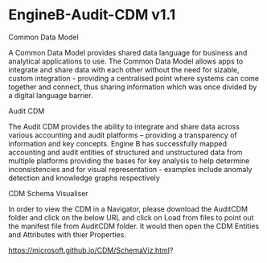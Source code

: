# EngineB-Audit-CDM v1.1

Common Data Model 

A Common Data Model provides shared data language for business and analytical applications to use.
The Common Data Model allows apps to integrate and share data with each other without the need for sizable, custom integration - providing a centralised point where systems can come together and connect, thus sharing information which was once divided by a digital language barrier.
 
Audit CDM 

The Audit CDM provides the ability to integrate and share data across various accounting and audit platforms – providing a transparency of information and key concepts. 
Engine B has successfully mapped accounting and audit entities of structured and unstructured data from multiple platforms providing the bases for key analysis to help determine inconsistencies and for visual representation - examples include anomaly detection and knowledge graphs respectively  

CDM Schema Visualiser

In order to view the CDM in a Navigator, please download the AuditCDM folder and click on the below URL and click on Load from files to point out the manifest file from AuditCDM folder. It would then open the CDM Entities and Attributes with thier Properties.


https://microsoft.github.io/CDM/SchemaViz.html?
